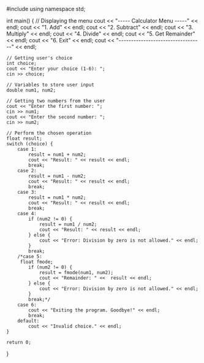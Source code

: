 
#include <iostream>
using namespace std;

int main() {
    // Displaying the menu
    cout << "----- Calculator Menu -----" << endl;
    cout << "1. Add" << endl;
    cout << "2. Subtract" << endl;
    cout << "3. Multiply" << endl;
    cout << "4. Divide" << endl;
    cout << "5. Get Remainder" << endl;
    cout << "6. Exit" << endl;
    cout << "----------------------------------" << endl;

    // Getting user's choice
    int choice;
    cout << "Enter your choice (1-6): ";
    cin >> choice;

    // Variables to store user input
    double num1, num2;

    // Getting two numbers from the user
    cout << "Enter the first number: ";
    cin >> num1;
    cout << "Enter the second number: ";
    cin >> num2;

    // Perform the chosen operation
    float result;
    switch (choice) {
        case 1:
            result = num1 + num2;
            cout << "Result: " << result << endl;
            break;
        case 2:
            result = num1 - num2;
            cout << "Result: " << result << endl;
            break;
        case 3:
            result = num1 * num2;
            cout << "Result: " << result << endl;
            break;
        case 4:
            if (num2 != 0) {
                result = num1 / num2;
                cout << "Result: " << result << endl;
            } else {
                cout << "Error: Division by zero is not allowed." << endl;
            }
            break;
        /*case 5:
         float fmode;
            if (num2 != 0) {
                result = fmode(num1, num2); 
                cout << "Remainder: " <<  result << endl;
            } else {
                cout << "Error: Division by zero is not allowed." << endl;
            }
            break;*/
        case 6:
            cout << "Exiting the program. Goodbye!" << endl;
            break;
        default:
            cout << "Invalid choice." << endl;
    }

    return 0;
}
